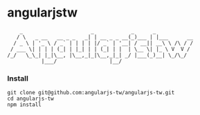 angularjstw
===========

        _                      _            _      _            
       / \   _ __   __ _ _   _| | __ _ _ __(_)___ | |___      __
      / _ \ | '_ \ / _` | | | | |/ _` | '__| / __|| __\ \ /\ / /
     / ___ \| | | | (_| | |_| | | (_| | |  | \__ \| |_ \ V  V / 
    /_/   \_\_| |_|\__, |\__,_|_|\__,_|_| _/ |___(_)__| \_/\_/  
               |___/                 |__/                   

### Install

    git clone git@github.com:angularjs-tw/angularjs-tw.git
    cd angularjs-tw
    npm install

